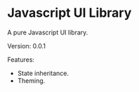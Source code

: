 # Javascript UI Library

A pure Javascript UI library.

Version: 0.0.1

Features:

- State inheritance.
- Theming.
